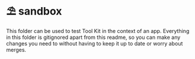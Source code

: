 # ⛱ sandbox

This folder can be used to test Tool Kit in the context of an app. Everything in this folder is gitignored apart from this readme, so you can make any changes you need to without having to keep it up to date or worry about merges.
